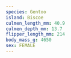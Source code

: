 ```yaml
---
species: Gentoo
island: Biscoe
culmen_length_mm: 40.9
culmen_depth_mm: 13.7
flipper_length_mm: 214
body_mass_g: 4650
sex: FEMALE
---
```

